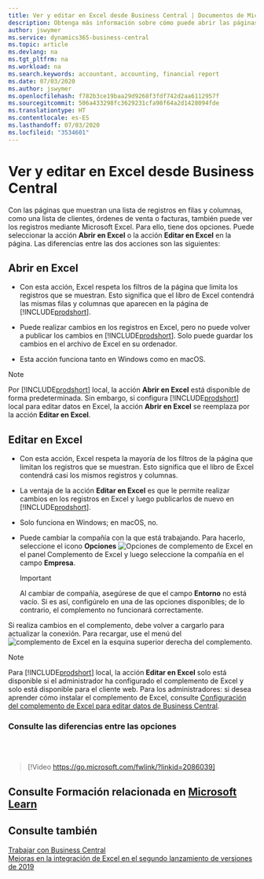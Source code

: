 ```yaml
---
title: Ver y editar en Excel desde Business Central | Documentos de Microsoft
description: Obtenga más información sobre cómo puede abrir las páginas en Microsoft Excel desde Business Central para un mejor análisis de datos.
author: jswymer
ms.service: dynamics365-business-central
ms.topic: article
ms.devlang: na
ms.tgt_pltfrm: na
ms.workload: na
ms.search.keywords: accountant, accounting, financial report
ms.date: 07/03/2020
ms.author: jswymer
ms.openlocfilehash: f782b3ce19baa29d9268f3fdf742d2aa6112957f
ms.sourcegitcommit: 506a433298fc3629231cfa98f64a2d1428094fde
ms.translationtype: HT
ms.contentlocale: es-ES
ms.lasthandoff: 07/03/2020
ms.locfileid: "3534601"
---
```

# <a name="viewing-and-editing-in-excel-from-business-central"></a>Ver y editar en Excel desde Business Central

Con las páginas que muestran una lista de registros en filas y columnas, como una lista de clientes, órdenes de venta o facturas, también puede ver los registros mediante Microsoft Excel. Para ello, tiene dos opciones. Puede seleccionar la acción **Abrir en Excel** o la acción **Editar en Excel** en la página. Las diferencias entre las dos acciones son las siguientes:  

## <a name="open-in-excel"></a>Abrir en Excel

- Con esta acción, Excel respeta los filtros de la página que limita los registros que se muestran. Esto significa que el libro de Excel contendrá las mismas filas y columnas que aparecen en la página de [!INCLUDE[prodshort](includes/prodshort.md)].

- Puede realizar cambios en los registros en Excel, pero no puede volver a publicar los cambios en [!INCLUDE[prodshort](includes/prodshort.md)]. Solo puede guardar los cambios en el archivo de Excel en su ordenador.

- Esta acción funciona tanto en Windows como en macOS.

> [!NOTE]
> Por [!INCLUDE[prodshort](includes/prodshort.md)] local, la acción **Abrir en Excel** está disponible de forma predeterminada. Sin embargo, si configura [!INCLUDE[prodshort](includes/prodshort.md)] local para editar datos en Excel, la acción **Abrir en Excel** se reemplaza por la acción **Editar en Excel**.

## <a name="edit-in-excel"></a>Editar en Excel

- Con esta acción, Excel respeta la mayoría de los filtros de la página que limitan los registros que se muestran. Esto significa que el libro de Excel contendrá casi los mismos registros y columnas.

- La ventaja de la acción **Editar en Excel** es que le permite realizar cambios en los registros en Excel y luego publicarlos de nuevo en [!INCLUDE[prodshort](includes/prodshort.md)].

- Solo funciona en Windows; en macOS, no.

- Puede cambiar la compañía con la que está trabajando. Para hacerlo, seleccione el icono **Opciones** ![Opciones de complemento de Excel](media/cogwheel.png "Opciones del complemento de Excel") en el panel Complemento de Excel y luego seleccione la compañía en el campo **Empresa**.  

    > [!IMPORTANT]
    > Al cambiar de compañía, asegúrese de que el campo **Entorno** no está vacío. Si es así, configúrelo en una de las opciones disponibles; de lo contrario, el complemento no funcionará correctamente.  

Si realiza cambios en el complemento, debe volver a cargarlo para actualizar la conexión. Para recargar, use el menú del ![complemento de Excel](media/excel-addin-menu.png "Menú del complemento de Excel") en la esquina superior derecha del complemento.

> [!NOTE]
> Para [!INCLUDE[prodshort](includes/prodshort.md)] local, la acción **Editar en Excel** solo está disponible si el administrador ha configurado el complemento de Excel y solo está disponible para el cliente web. Para los administradores: si desea aprender cómo instalar el complemento de Excel, consulte [Configuración del complemento de Excel para editar datos de Business Central](/dynamics365/business-central/dev-itpro/administration/configuring-excel-addin).

### <a name="see-the-differences-between-the-options"></a>Consulte las diferencias entre las opciones
<br><br>  

> [!Video https://go.microsoft.com/fwlink/?linkid=2086039]

## <a name="see-related-training-at-microsoft-learn"></a>Consulte Formación relacionada en [Microsoft Learn](/learn/modules/configure-powerbi-excel-dynamics-365-business-central/index)

## <a name="see-also"></a>Consulte también

[Trabajar con Business Central](ui-work-product.md)  
[Mejoras en la integración de Excel en el segundo lanzamiento de versiones de 2019](/dynamics365-release-plan/2019wave2/dynamics365-business-central/enhancements-excel-integration)  
